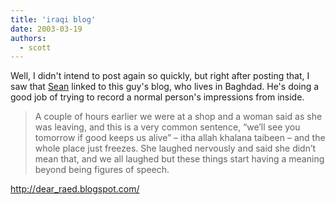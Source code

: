 ```yaml
---
title: 'iraqi blog'
date: 2003-03-19
authors:
  - scott
---
```


Well, I didn't intend to post again so quickly, but right after posting that, I saw that [Sean](http://nyarlo.net/) linked to this guy's blog, who lives in Baghdad. He's doing a good job of trying to record a normal person's impressions from inside.

> A couple of hours earlier we were at a shop and a woman said as she was leaving, and this is a very common sentence, “we’ll see you tomorrow if good keeps us alive” – itha allah khalana taibeen – and the whole place just freezes. She laughed nervously and said she didn’t mean that, and we all laughed but these things start having a meaning beyond being figures of speech.

http://dear_raed.blogspot.com/
